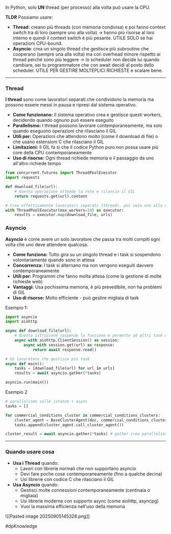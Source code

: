In Python, solo **UN** thread (per processo) alla volta può usare la CPU.

**TLDR** Possiamo usare:

- **Thread**: creano più threads (con memoria condivisa) e poi fanno context switch tra di loro (sempre uno alla volta) → hanno più risorse al loro interno e quindi il context switch è più pesante. UTILE SOLO se hai operazioni CPU-bound.
- **Asyncio**: crea un singolo thread che gestisce più subroutine che cooperano (sempre una alla volta) ma con overhead minore rispetto ai thread perché sono più leggere → lo scheduler non decide lui quando cambiare, sei tu programmatore che con await decidi al posto dello scheduler. UTILE PER GESTIRE MOLTEPLICI RICHIESTE e scalare bene.

---

### Thread

**I thread** sono come lavoratori separati che condividono la memoria ma possono essere messi in pausa e ripresi dal sistema operativo.

- **Come funzionano:** Il sistema operativo crea e gestisce questi workers, decidendo quando ognuno può essere eseguito
- **Parallelismo:** I thread possono lavorare contemporaneamente, ma solo quando eseguono operazioni che rilasciano il GIL
- **Utili per:** Operazioni che attendono molto (come il download di file) o che usano estensioni C che rilasciano il GIL
- **Limitazioni:** Il GIL fa sì che il codice Python puro non possa usare più core della CPU contemporaneamente
- **Uso di risorse:** Ogni thread richiede memoria e il passaggio da uno all'altro richiede tempo

```python
from concurrent.futures import ThreadPoolExecutor
import requests

def download_file(url):
    # Questa operazione attende la rete e rilascia il GIL
    return requests.get(url).content

# Crea effettivamente lavoratori separati (thread), poi solo uno alla volta può usare la CPU! (GIL)
with ThreadPoolExecutor(max_workers=10) as executor:
    results = executor.map(download_file, urls)
```

### Asyncio

**Asyncio** è come avere un solo lavoratore che passa tra molti compiti ogni volta che uno deve attendere qualcosa.

- **Come funziona:** Tutto gira su un singolo thread e i task si sospendono volontariamente quando sono in attesa
- **Concorrenza:** I task si alternano ma non vengono eseguiti davvero contemporaneamente
- **Utili per:** Programmi che fanno molta attesa (come la gestione di molte richieste web)
- **Vantaggi:** Usa pochissima memoria, è più prevedibile, non ha problemi di GIL
- **Uso di risorse:** Molto efficiente - può gestire migliaia di task

Esempio 1:

```python
import asyncio
import aiohttp

async def download_file(url):
    # Questa istruzione sospende la funzione e permette ad altri task di eseguire
    async with aiohttp.ClientSession() as session:
        async with session.get(url) as response:
            return await response.read()

# Un lavoratore che gestisce più task
async def main():
    tasks = [download_file(url) for url in urls]
    results = await asyncio.gather(*tasks)

asyncio.run(main())
```

Esempio 2

```python
# parallelismo sulle istanze + async
tasks = []

for commercial_conditions_cluster in commercial_conditions_clusters:
    cluster_agent = BaseClusterAgent(doc, commercial_conditions_cluster)
    tasks.append(cluster_agent.call_cluster_agent())

cluster_result = await asyncio.gather(*tasks) # gather crea parallelismo e aggrega automaticamente i risultati
```

---

### Quando usare cosa

- **Usa i Thread** quando:
    - Lavori con librerie normali che non supportano asyncio
    - Devi fare poche cose contemporaneamente (fino a qualche decina)
    - Usi librerie con codice C che rilasciano il GIL
- **Usa Asyncio** quando:
    - Gestisci molte connessioni contemporaneamente (centinaia o migliaia)
    - Usi librerie moderne con supporto async (come aiohttp, asyncpg)
    - Vuoi la massima efficienza nell'uso della memoria

![[Pasted image 20250905145328.png]]

#dpKnowledge 